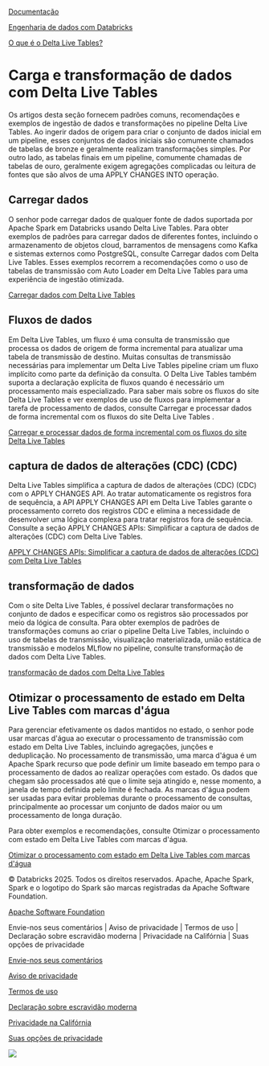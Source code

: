 [Documentação](https://docs.databricks.com/pt/delta-live-tables/load-and-transform.html/../index.html)

[Engenharia de dados com Databricks](https://docs.databricks.com/pt/delta-live-tables/load-and-transform.html/../data-engineering.html)

[O que é o Delta Live Tables?](https://docs.databricks.com/pt/delta-live-tables/load-and-transform.html/index.html)

# Carga e transformação de dados com Delta Live Tables

[](https://docs.databricks.com/pt/delta-live-tables/load-and-transform.html/#load-and-transform-data-with-delta-live-tables)

Os artigos desta seção fornecem padrões comuns, recomendações e exemplos de ingestão de dados e transformações no pipeline Delta Live Tables. Ao ingerir dados de origem para criar o conjunto de dados inicial em um pipeline, esses conjuntos de dados iniciais são comumente chamados de tabelas de bronze e geralmente realizam transformações simples. Por outro lado, as tabelas finais em um pipeline, comumente chamadas de tabelas de ouro, geralmente exigem agregações complicadas ou leitura de fontes que são alvos de uma APPLY CHANGES INTO operação.

## Carregar dados

[](https://docs.databricks.com/pt/delta-live-tables/load-and-transform.html/#load-data)

O senhor pode carregar dados de qualquer fonte de dados suportada por Apache Spark em Databricks usando Delta Live Tables. Para obter exemplos de padrões para carregar dados de diferentes fontes, incluindo o armazenamento de objetos cloud, barramentos de mensagens como Kafka e sistemas externos como PostgreSQL, consulte Carregar dados com Delta Live Tables. Esses exemplos recorrem a recomendações como o uso de tabelas de transmissão com Auto Loader em Delta Live Tables para uma experiência de ingestão otimizada.

[Carregar dados com Delta Live Tables](https://docs.databricks.com/pt/delta-live-tables/load-and-transform.html/load.html)

## Fluxos de dados

[](https://docs.databricks.com/pt/delta-live-tables/load-and-transform.html/#data-flows)

Em Delta Live Tables, um fluxo é uma consulta de transmissão que processa os dados de origem de forma incremental para atualizar uma tabela de transmissão de destino. Muitas consultas de transmissão necessárias para implementar um Delta Live Tables pipeline criam um fluxo implícito como parte da definição da consulta. O Delta Live Tables também suporta a declaração explícita de fluxos quando é necessário um processamento mais especializado. Para saber mais sobre os fluxos do site Delta Live Tables e ver exemplos de uso de fluxos para implementar a tarefa de processamento de dados, consulte Carregar e processar dados de forma incremental com os fluxos do site Delta Live Tables .

[Carregar e processar dados de forma incremental com os fluxos do site Delta Live Tables](https://docs.databricks.com/pt/delta-live-tables/load-and-transform.html/flows.html)

## captura de dados de alterações (CDC) (CDC)

[](https://docs.databricks.com/pt/delta-live-tables/load-and-transform.html/#change-data-capture-cdc)

Delta Live Tables simplifica a captura de dados de alterações (CDC) (CDC) com o APPLY CHANGES API. Ao tratar automaticamente os registros fora de sequência, a API APPLY CHANGES API em Delta Live Tables garante o processamento correto dos registros CDC e elimina a necessidade de desenvolver uma lógica complexa para tratar registros fora de sequência. Consulte a seção APPLY CHANGES APIs: Simplificar a captura de dados de alterações (CDC) com Delta Live Tables.

[APPLY CHANGES APIs: Simplificar a captura de dados de alterações (CDC) com Delta Live Tables](https://docs.databricks.com/pt/delta-live-tables/load-and-transform.html/cdc.html)

## transformação de dados

[](https://docs.databricks.com/pt/delta-live-tables/load-and-transform.html/#transform-data)

Com o site Delta Live Tables, é possível declarar transformações no conjunto de dados e especificar como os registros são processados por meio da lógica de consulta. Para obter exemplos de padrões de transformações comuns ao criar o pipeline Delta Live Tables, incluindo o uso de tabelas de transmissão, visualização materializada, união estática de transmissão e modelos MLflow no pipeline, consulte transformação de dados com Delta Live Tables.

[transformação de dados com Delta Live Tables](https://docs.databricks.com/pt/delta-live-tables/load-and-transform.html/transform.html)

## Otimizar o processamento de estado em Delta Live Tables com marcas d'água

[](https://docs.databricks.com/pt/delta-live-tables/load-and-transform.html/#optimize-stateful-processing-in-delta-live-tables-with-watermarks)

Para gerenciar efetivamente os dados mantidos no estado, o senhor pode usar marcas d'água ao executar o processamento de transmissão com estado em Delta Live Tables, incluindo agregações, junções e deduplicação. No processamento de transmissão, uma marca d'água é um Apache Spark recurso que pode definir um limite baseado em tempo para o processamento de dados ao realizar operações com estado. Os dados que chegam são processados até que o limite seja atingido e, nesse momento, a janela de tempo definida pelo limite é fechada. As marcas d'água podem ser usadas para evitar problemas durante o processamento de consultas, principalmente ao processar um conjunto de dados maior ou um processamento de longa duração.

Para obter exemplos e recomendações, consulte Otimizar o processamento com estado em Delta Live Tables com marcas d'água.

[Otimizar o processamento com estado em Delta Live Tables com marcas d'água](https://docs.databricks.com/pt/delta-live-tables/load-and-transform.html/stateful-processing.html)



© Databricks 2025. Todos os direitos reservados. Apache, Apache Spark, Spark e o logotipo do Spark são marcas registradas da Apache Software Foundation.

[Apache Software Foundation](https://docs.databricks.com/pt/delta-live-tables/load-and-transform.html/http://www.apache.org/)

Envie-nos seus comentários | Aviso de privacidade | Termos de uso | Declaração sobre escravidão moderna | Privacidade na Califórnia | Suas opções de privacidade

[Envie-nos seus comentários](https://docs.databricks.com/pt/delta-live-tables/load-and-transform.html/mailto:doc-feedback@databricks.com?subject=Documentation%20Feedback)

[Aviso de privacidade](https://docs.databricks.com/pt/delta-live-tables/load-and-transform.html/https://www.databricks.com/legal/privacynotice)

[Termos de uso](https://docs.databricks.com/pt/delta-live-tables/load-and-transform.html/https://www.databricks.com/terms-of-use)

[Declaração sobre escravidão moderna](https://docs.databricks.com/pt/delta-live-tables/load-and-transform.html/https://www.databricks.com/legal/modern-slavery-policy-statement)

[Privacidade na Califórnia](https://docs.databricks.com/pt/delta-live-tables/load-and-transform.html/https://www.databricks.com/legal/supplemental-privacy-notice-california-residents)

[Suas opções de privacidade](https://docs.databricks.com/pt/delta-live-tables/load-and-transform.html/javascript:%20OneTrust.ToggleInfoDisplay())

![](https://docs.databricks.com/pt/delta-live-tables/load-and-transform.html/https://www.databricks.com/sites/default/files/2022-12/gpcicon_small.png)
